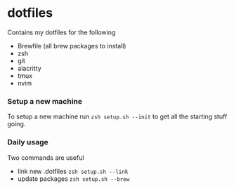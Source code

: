 # dotfiles

Contains my dotfiles for the following 
- Brewfile (all brew packages to install)
- zsh
- git
- alacritty
- tmux
- nvim

### Setup a new machine
To setup a new machine run `zsh setup.sh --init` to get all the starting stuff going.

### Daily usage
Two commands are useful

- link new .dotfiles `zsh setup.sh --link`
- update packages `zsh setup.sh --brew`
